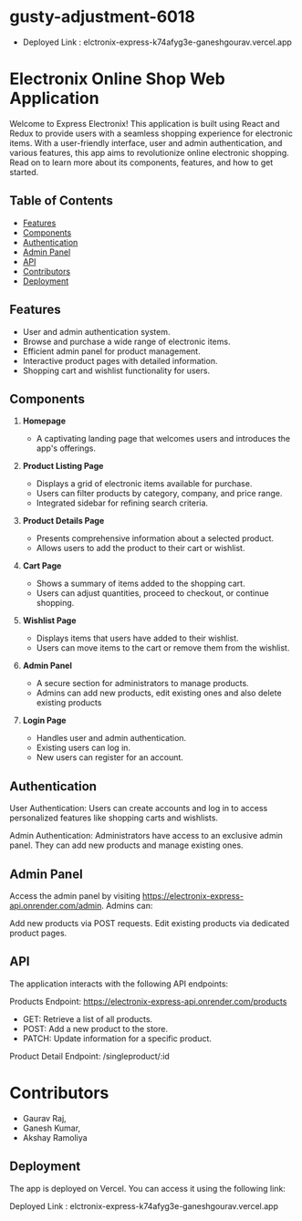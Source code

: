 # gusty-adjustment-6018
- Deployed Link : elctronix-express-k74afyg3e-ganeshgourav.vercel.app
# Electronix Online Shop Web Application

Welcome to Express Electronix! This application is built using React and Redux to provide users with a seamless shopping experience for electronic items. With a user-friendly interface, user and admin authentication, and various features, this app aims to revolutionize online electronic shopping. Read on to learn more about its components, features, and how to get started.

## Table of Contents

- [Features](#features)
- [Components](#components)
- [Authentication](#authentication)
- [Admin Panel](#admin-panel)
- [API](#api)
- [Contributors](#contributors)
- [Deployment](#deployment)

## Features

- User and admin authentication system.
- Browse and purchase a wide range of electronic items.
- Efficient admin panel for product management.
- Interactive product pages with detailed information.
- Shopping cart and wishlist functionality for users.

## Components

1. **Homepage**
   - A captivating landing page that welcomes users and introduces the app's offerings.

2. **Product Listing Page**
   - Displays a grid of electronic items available for purchase.
   - Users can filter products by category, company, and price range.
   - Integrated sidebar for refining search criteria.

3. **Product Details Page**
   - Presents comprehensive information about a selected product.
   - Allows users to add the product to their cart or wishlist.

4. **Cart Page**
   - Shows a summary of items added to the shopping cart.
   - Users can adjust quantities, proceed to checkout, or continue shopping.

5. **Wishlist Page**
   - Displays items that users have added to their wishlist.
   - Users can move items to the cart or remove them from the wishlist.

6. **Admin Panel**
   - A secure section for administrators to manage products.
   - Admins can add new products, edit existing ones and also delete existing products

7. **Login Page**
   - Handles user and admin authentication.
   - Existing users can log in.
   - New users can register for an account.

## Authentication
User Authentication: Users can create accounts and log in to access personalized features like shopping carts and wishlists.

Admin Authentication: Administrators have access to an exclusive admin panel. They can add new products and manage existing ones.

## Admin Panel
Access the admin panel by visiting https://electronix-express-api.onrender.com/admin. Admins can:

Add new products via POST requests.
Edit existing products via dedicated product pages.

## API
The application interacts with the following API endpoints:

Products Endpoint: https://electronix-express-api.onrender.com/products

- GET: Retrieve a list of all products.
- POST: Add a new product to the store.
- PATCH: Update information for a specific product.

Product Detail Endpoint: /singleproduct/:id


# Contributors
- Gaurav Raj,
- Ganesh Kumar,
- Akshay Ramoliya

## Deployment
The app is deployed on Vercel. You can access it using the following link:

Deployed Link : elctronix-express-k74afyg3e-ganeshgourav.vercel.app
